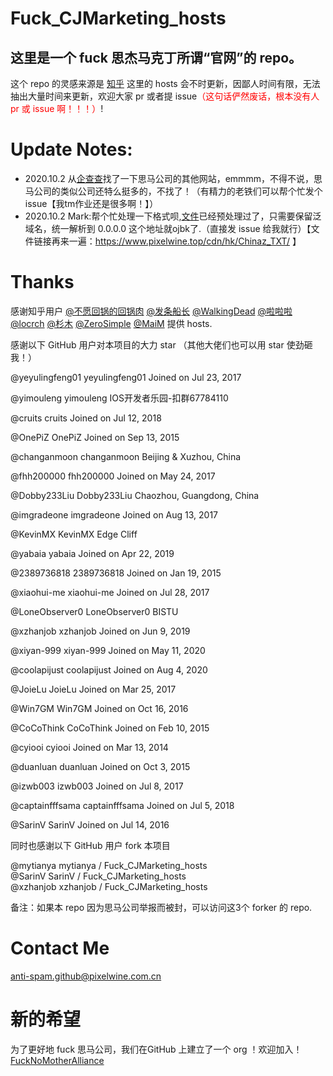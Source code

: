 # Fuck_CJMarketing_hosts
## 这里是一个 fuck 思杰马克丁所谓“官网”的 repo。
这个 repo 的灵感来源是 [知乎](https://www.zhihu.com/question/46746200)
这里的 hosts 会不时更新，因鄙人时间有限，无法抽出大量时间来更新，欢迎大家 pr 或者提 issue<font color='red'>（这句话俨然废话，根本没有人 pr 或 issue 啊！！！）</font>!
# Update Notes:
- 2020.10.2 从[企查查](https://www.qcc.com/product/b200f000-df73-4ada-a756-f752902ad4f0.html)找了一下思马公司的其他网站，emmmm，不得不说，思马公司的类似公司还特么挺多的，不找了！（有精力的老铁们可以帮个忙发个 issue【我tm作业还是很多啊！】）
- 2020.10.2 Mark:帮个忙处理一下格式呗,[文件](https://www.pixelwine.top/cdn/hk/Chinaz_TXT/)已经预处理过了，只需要保留泛域名，统一解析到 0.0.0.0 这个地址就ojbk了.（直接发 issue 给我就行）【文件链接再来一遍：https://www.pixelwine.top/cdn/hk/Chinaz_TXT/ 】
# Thanks
感谢知乎用户 [@不愿回锅的回锅肉](https://www.zhihu.com/people/bu-yuan-hui-guo-de-hui-guo-rou) [@发条船长](https://www.zhihu.com/people/x1a0n1an) [@WalkingDead](https://www.zhihu.com/people/chen-zhen-rong-8-26) [@啦啦啦](https://www.zhihu.com/people/gavinpenn) [@locrch](https://www.zhihu.com/people/locrch) [@杉木](https://www.zhihu.com/people/binsee) [@ZeroSimple](https://www.zhihu.com/people/zerosimple) [@MaiM](https://www.zhihu.com/people/cai-cai-15-47) 提供 hosts.

感谢以下 GitHub 用户对本项目的大力 star
（其他大佬们也可以用 star 使劲砸我！）


@yeyulingfeng01 
yeyulingfeng01
 Joined on Jul 23, 2017

@yimouleng 
yimouleng
 IOS开发者乐园-扣群67784110

@cruits 
cruits
 Joined on Jul 12, 2018

@OnePiZ 
OnePiZ
 Joined on Sep 13, 2015

@changanmoon 
changanmoon
 Beijing & Xuzhou, China

@fhh200000 
fhh200000
 Joined on May 24, 2017

@Dobby233Liu 
Dobby233Liu
 Chaozhou, Guangdong, China

@imgradeone 
imgradeone
 Joined on Aug 13, 2017

@KevinMX 
KevinMX
 Edge Cliff

@yabaia 
yabaia
 Joined on Apr 22, 2019

@2389736818 
2389736818
 Joined on Jan 19, 2015

@xiaohui-me 
xiaohui-me
 Joined on Jul 28, 2017

@LoneObserver0 
LoneObserver0
 BISTU

@xzhanjob 
xzhanjob
 Joined on Jun 9, 2019

@xiyan-999 
xiyan-999
 Joined on May 11, 2020

@coolapijust 
coolapijust
 Joined on Aug 4, 2020

@JoieLu 
JoieLu
 Joined on Mar 25, 2017

@Win7GM 
Win7GM
 Joined on Oct 16, 2016

@CoCoThink 
CoCoThink
 Joined on Feb 10, 2015

@cyiooi 
cyiooi
 Joined on Mar 13, 2014

@duanluan 
duanluan
 Joined on Oct 3, 2015

@izwb003 
izwb003
 Joined on Jul 8, 2017

@captainfffsama 
captainfffsama
 Joined on Jul 5, 2018

@SarinV 
SarinV
 Joined on Jul 14, 2016


同时也感谢以下 GitHub 用户 fork 本项目

 @mytianya mytianya / Fuck_CJMarketing_hosts  
 @SarinV SarinV / Fuck_CJMarketing_hosts  
 @xzhanjob xzhanjob / Fuck_CJMarketing_hosts  

备注：如果本 repo 因为思马公司举报而被封，可以访问这3个 forker 的 repo.

# Contact Me
[anti-spam.github@pixelwine.com.cn](mailto:anti-spam.github@pixelwine.com.cn)

# 新的希望
为了更好地 fuck 思马公司，我们在GitHub 上建立了一个 org ！欢迎加入！
[FuckNoMotherAlliance](https://github.com/FuckNoMotherAlliance)
